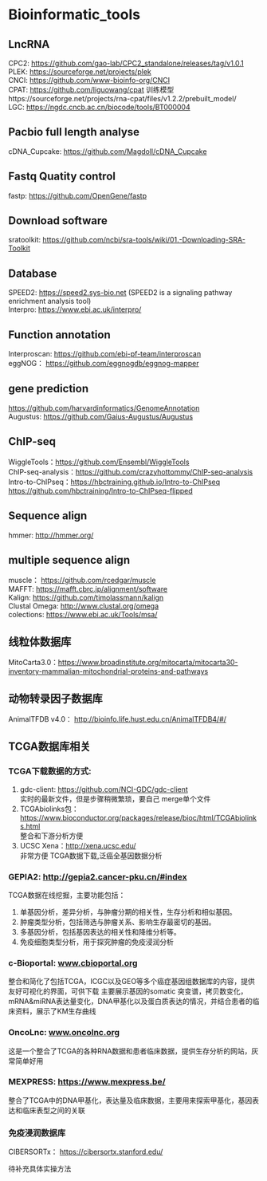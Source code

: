 # Bioinformatic_tools
## LncRNA
CPC2: https://github.com/gao-lab/CPC2_standalone/releases/tag/v1.0.1<br>
PLEK: https://sourceforge.net/projects/plek<br>
CNCI: https://github.com/www-bioinfo-org/CNCI<br>
CPAT: https://github.com/liguowang/cpat   训练模型https://sourceforge.net/projects/rna-cpat/files/v1.2.2/prebuilt_model/<br>
LGC:  https://ngdc.cncb.ac.cn/biocode/tools/BT000004<br>

## Pacbio full length analyse
cDNA_Cupcake: https://github.com/Magdoll/cDNA_Cupcake

## Fastq Quatity control
fastp: https://github.com/OpenGene/fastp<br>

## Download software
sratoolkit: https://github.com/ncbi/sra-tools/wiki/01.-Downloading-SRA-Toolkit<br>

## Database
SPEED2: https://speed2.sys-bio.net  (SPEED2 is a signaling pathway enrichment analysis tool)<br>
Interpro: https://www.ebi.ac.uk/interpro/<br>

## Function annotation
Interproscan: https://github.com/ebi-pf-team/interproscan<br>
eggNOG： https://github.com/eggnogdb/eggnog-mapper<br>

## gene prediction
https://github.com/harvardinformatics/GenomeAnnotation<br>
Augustus: https://github.com/Gaius-Augustus/Augustus<br>

## ChIP-seq
WiggleTools：https://github.com/Ensembl/WiggleTools<br>
ChIP-seq-analysis：https://github.com/crazyhottommy/ChIP-seq-analysis<br>
Intro-to-ChIPseq：https://hbctraining.github.io/Intro-to-ChIPseq  https://github.com/hbctraining/Intro-to-ChIPseq-flipped<br>

## Sequence align
hmmer: http://hmmer.org/<br>

## multiple sequence align
muscle： https://github.com/rcedgar/muscle<br>
MAFFT: https://mafft.cbrc.jp/alignment/software<br>
Kalign: https://github.com/timolassmann/kalign<br>
Clustal Omega: http://www.clustal.org/omega<br>
colections: https://www.ebi.ac.uk/Tools/msa/<br>

## 线粒体数据库
MitoCarta3.0：https://www.broadinstitute.org/mitocarta/mitocarta30-inventory-mammalian-mitochondrial-proteins-and-pathways<br>
## 动物转录因子数据库
AnimalTFDB v4.0： http://bioinfo.life.hust.edu.cn/AnimalTFDB4/#/<br>

## TCGA数据库相关
### TCGA下载数据的方式:
1. gdc-client: https://github.com/NCI-GDC/gdc-client<br>
实时的最新文件，但是步骤稍微繁琐，要自己 merge单个文件
2. TCGAbiolinks包：https://www.bioconductor.org/packages/release/bioc/html/TCGAbiolinks.html<br>
整合和下游分析方便
3. UCSC Xena：http://xena.ucsc.edu/<br>
非常方便
TCGA数据下载,泛癌全基因数据分析<br>
### GEPIA2: http://gepia2.cancer-pku.cn/#index<br>
TCGA数据在线挖掘，主要功能包括：
1. 单基因分析，差异分析，与肿瘤分期的相关性，生存分析和相似基因。
2. 肿瘤类型分析，包括筛选与肿瘤关系、影响生存最密切的基因。
3. 多基因分析，包括基因表达的相关性和降维分析等。
4. 免疫细胞类型分析，用于探究肿瘤的免疫浸润分析<br>
### c-Bioportal: www.cbioportal.org<br>
整合和简化了包括TCGA，ICGC以及GEO等多个癌症基因组数据库的内容，提供友好可视化的界面，可供下载
主要展示基因的somatic 突变谱，拷贝数变化，mRNA&miRNA表达量变化，DNA甲基化以及蛋白质表达的情况，并结合患者的临床资料，展示了KM生存曲线<br>
### OncoLnc: www.oncolnc.org<br>
这是一个整合了TCGA的各种RNA数据和患者临床数据，提供生存分析的网站，灰常简单好用<br>
### MEXPRESS: https://www.mexpress.be/<br>
整合了TCGA中的DNA甲基化，表达量及临床数据，主要用来探索甲基化，基因表达和临床表型之间的关联<br>

### 免疫浸润数据库
CIBERSORTx： https://cibersortx.stanford.edu/<br>

待补充具体实操方法

